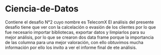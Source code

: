 # Ciencia-de-Datos
Contiene el desafio N°2 cuyo nombre es TelecomX 
El análisis del presente desafio tiene que ver con la calcelación o evasión de los clientes por lo que fue necesario importar bibliotecas, exportar datos y limpiarlos para su mejor análisis, por lo que se crearon dos data frame porque la importancia de las columna para una mejor valoración, con ello obtuvimos mucha información por ello los invito a ver el informe final de ete análisis.
